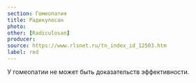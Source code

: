 ```yaml
---
section: Гомеопатия
title: Радикулосан
photo: 
other: [Radiculosan]
producer: 
source: https://www.rlsnet.ru/tn_index_id_12503.htm
label: red
---
```


У гомеопатии не может быть доказательств эффективности.
